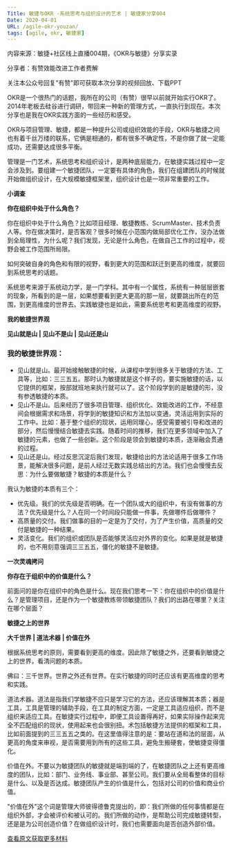 ```yaml
---
Title: 敏捷与OKR -系统思考与组织设计的艺术 | 敏捷家分享004
Date: 2020-04-01
URL: /agile-okr-youzan/
tags: [agile, okr, 敏捷家]
---
```


内容来源：敏捷+社区线上直播004期，《OKR与敏捷》分享实录

分享者：有赞效能改进工作者费解

关注本公众号回复"有赞"即可获取本次分享的视频回放、下载PPT

OKR是一个很热门的话题，我所在的公司（有赞）很早以前就开始实行OKR了。2014年老板去硅谷进行调研，带回来一种新的管理方式，一直执行到现在。本次分享也是我在OKR实践方面的一些经历和感受。

OKR与项目管理、敏捷，都是一种提升公司或组织效能的手段，OKR与敏捷之间也有着千丝万缕的联系，它俩是相通的，都有很多不确定性，不是你做了就一定能成功，还需要达成很多平衡。

管理是一门艺术，系统思考和组织设计，是两种底层能力，在敏捷实践过程中一定会涉及到。要组建一个敏捷团队，一定要有具体的角色，我们在组建团队的时候就开始做组织设计，在大规模敏捷框架里，组织设计也是一项非常重要的工作。

**小调查**

**你在组织中处于什么角色？**

你在组织中处于什么角色？比如项目经理、敏捷教练、ScrumMaster、技术负责人等。你在做决策时，是否客观？很多时候在小范围内做局部优化工作，没办法做到全局理性，为什么呢？我们发现，无论是什么角色，在做自己工作的过程中，视野会被工作范围所局限。

如何突破自身的角色和有限的视野，看到更大的范围和跃迁到更高的维度，就要回到系统思考的话题。

系统思考来源于系统动力学，是一门学科。其中有一个属性，系统有一种层层嵌套的现象，所看到的是一层，如果想要看到更大更高的那一层，就要跳出所在的范围，到更高维度的世界去。实践敏捷也是如此，需要系统思考和更高维度的视野。

**我的敏捷世界观**

**见山就是山 | 见山不是山 | 见山还是山**

### 我的敏捷世界观：

-   见山就是山。最开始接触敏捷的时候，从课程中学到很多关于敏捷的方法、工具等，比如：三三五五。那时认为敏捷就是这个样子的，要实施敏捷的话，以它提供的框架，按部就班地来执行就可以了。这个阶段学到的是敏捷的形，没有参透敏捷的本质。
-   见山不是山。后来经历了很多项目管理、组织优化、效能改进的工作，不经意间会根据需求和场景，将学到的敏捷知识和方法加以变通，灵活运用到实际的工作中。比如：基于整个组织的现状，运用同理心，感受需要被引导和改进的部分，然后慢慢结合敏捷去实践。随着时间的推移，我们在更多领域中加入了敏捷的元素，也做了一些创新。这个阶段是领会到敏捷的本质，逐渐融会贯通的过程。
-   见山还是山。经过反思沉淀后我们发现，敏捷给出的方法论适用于很多工作场景，能解决很多问题，是前人经过无数实践总结出的方法。我们也会慢慢去反思：为什么要做敏捷？敏捷的本质是什么？

我认为敏捷的本质有三个：

-   优先级。我们的优先级是否明确。在一个团队或大的组织中，有没有做事的方法？优先级是什么？人在同一个时间段只能做一件事，先做哪件后做哪件？
-   高质量的交付。我们做事的目的一定是为了交付，为了产生价值，高质量的交付是敏捷的一种结果。
-   灵活变化。我们的组织或团队是否能够灵活应对外界的变化。如果是就是敏捷的，也不用刻意强调三三五五，僵化的敏捷不是敏捷。

**一次灵魂拷问**

**你存在于组织中的价值是什么？**

前面问的是你在组织中的角色是什么。现在我们思考一下：你在组织中的价值是什么？是管理项目，还是作为一个敏捷教练带领敏捷团队？我们的出路在哪里？关注在哪个层面？

**敏捷之上的世界**

**大千世界 | 道法术器 | 价值在外**

根据系统思考的原则，需要看到更高的维度。因此除了敏捷之外，还要看到敏捷之上的世界，看清问题的本质。

佛曰：三千世界。世界之外还有世界。在实行敏捷的同时还应该有更高维度的思考和实践。

道法术器。道法是指我们学敏捷不应只是学习它的方法，还应该理解其本质；器是工具，工具是管理的辅助手段，在工具的制定方面，一定是工具适应组织，而不是组织来适应工具。在敏捷实行过程中，即便工具设置得再好，如果实际操作起来完全不匹配组织的现状，使用起来也会很别扭。术包括敏捷方法提供的框架和工具，比如前面提到的三三五五之类的。在这里值得注意的是：要站在道和法的层面，从更高的角度来审视，是否需要用到所有的这些工具，避免生搬硬套，使敏捷变得僵化。

价值在外。不要以为敏捷团队的敏捷就是端到端的了，在敏捷团队之上还有更高维度的团队，比如：部门、业务线、事业部、甚至公司。我们要从全局看整体的目标是什么、以及是否达成。敏捷团队产生的价值是什么，包括对公司的价值和商业价值。

"价值在外"这个词是管理大师彼得德鲁克提出的，即：我们所做的任何事情都是在组织外部，才会被评价和被认可的。我们所做的动作，是帮助公司完成敏捷转型，还是是为公司创造价值？在做组织设计时，我们也需要面向是否创造外部价值。

[查看原文获取更多材料](https://mp.weixin.qq.com/s/9SbnDAXbvaBjCI9aoEnkew)

